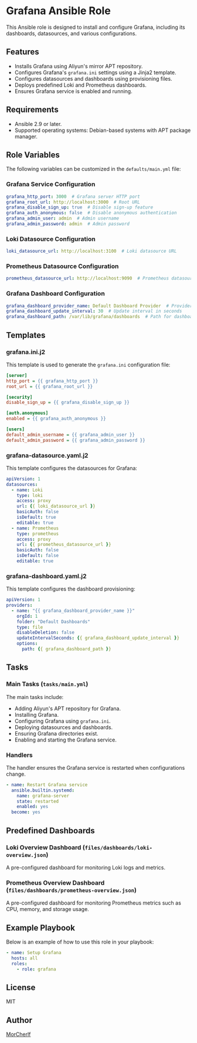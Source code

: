 
# Grafana Ansible Role

This Ansible role is designed to install and configure Grafana, including its dashboards, datasources, and various configurations.

## Features

- Installs Grafana using Aliyun's mirror APT repository.
- Configures Grafana's `grafana.ini` settings using a Jinja2 template.
- Configures datasources and dashboards using provisioning files.
- Deploys predefined Loki and Prometheus dashboards.
- Ensures Grafana service is enabled and running.

## Requirements

- Ansible 2.9 or later.
- Supported operating systems: Debian-based systems with APT package manager.

## Role Variables

The following variables can be customized in the `defaults/main.yml` file:

### Grafana Service Configuration
```yaml
grafana_http_port: 3000  # Grafana server HTTP port
grafana_root_url: http://localhost:3000  # Root URL
grafana_disable_sign_up: true  # Disable sign-up feature
grafana_auth_anonymous: false  # Disable anonymous authentication
grafana_admin_user: admin  # Admin username
grafana_admin_password: admin  # Admin password
```

### Loki Datasource Configuration
```yaml
loki_datasource_url: http://localhost:3100  # Loki datasource URL
```

### Prometheus Datasource Configuration
```yaml
prometheus_datasource_url: http://localhost:9090  # Prometheus datasource URL
```

### Grafana Dashboard Configuration
```yaml
grafana_dashboard_provider_name: Default Dashboard Provider  # Provider name
grafana_dashboard_update_interval: 30  # Update interval in seconds
grafana_dashboard_path: /var/lib/grafana/dashboards  # Path for dashboard JSON files
```

## Templates

### grafana.ini.j2

This template is used to generate the `grafana.ini` configuration file:
```ini
[server]
http_port = {{ grafana_http_port }}
root_url = {{ grafana_root_url }}

[security]
disable_sign_up = {{ grafana_disable_sign_up }}

[auth.anonymous]
enabled = {{ grafana_auth_anonymous }}

[users]
default_admin_username = {{ grafana_admin_user }}
default_admin_password = {{ grafana_admin_password }}
```

### grafana-datasource.yaml.j2

This template configures the datasources for Grafana:
```yaml
apiVersion: 1
datasources:
  - name: Loki
    type: loki
    access: proxy
    url: {{ loki_datasource_url }}
    basicAuth: false
    isDefault: true
    editable: true
  - name: Prometheus
    type: prometheus
    access: proxy
    url: {{ prometheus_datasource_url }}
    basicAuth: false
    isDefault: false
    editable: true
```

### grafana-dashboard.yaml.j2

This template configures the dashboard provisioning:
```yaml
apiVersion: 1
providers:
  - name: "{{ grafana_dashboard_provider_name }}"
    orgId: 1
    folder: "Default Dashboards"
    type: file
    disableDeletion: false
    updateIntervalSeconds: {{ grafana_dashboard_update_interval }}
    options:
      path: {{ grafana_dashboard_path }}
```

## Tasks

### Main Tasks (`tasks/main.yml`)

The main tasks include:
- Adding Aliyun's APT repository for Grafana.
- Installing Grafana.
- Configuring Grafana using `grafana.ini`.
- Deploying datasources and dashboards.
- Ensuring Grafana directories exist.
- Enabling and starting the Grafana service.

### Handlers

The handler ensures the Grafana service is restarted when configurations change.

```yaml
- name: Restart Grafana service
  ansible.builtin.systemd:
    name: grafana-server
    state: restarted
    enabled: yes
  become: yes
```

## Predefined Dashboards

### Loki Overview Dashboard (`files/dashboards/loki-overview.json`)
A pre-configured dashboard for monitoring Loki logs and metrics.

### Prometheus Overview Dashboard (`files/dashboards/prometheus-overview.json`)
A pre-configured dashboard for monitoring Prometheus metrics such as CPU, memory, and storage usage.

## Example Playbook

Below is an example of how to use this role in your playbook:

```yaml
- name: Setup Grafana
  hosts: all
  roles:
    - role: grafana
```

## License

MIT

## Author

[MorCherlf](https://github.com/MorCherlf)

